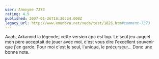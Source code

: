 ```yaml
---
user: Anonyme 7373
rating: 4.5
published: 2007-01-26T18:36:34.000Z
legacy_url: http://www.emunova.net/veda/test/1826.htm#comment-7373
---
```

Aaah, Arkanoid la légende, cette version cpc est top.
Le seul jeu auquel mon père acceptait de jouer avec moi, c'est vous dire l'excellent souvenir que j'en garde.
Pour moi c'est le seul, l'unique, le précurseur... Donc une bonne note.